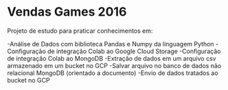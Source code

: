 # Vendas Games 2016

Projeto de estudo para praticar conhecimentos em:

-Análise de Dados com biblioteca Pandas e Numpy da linguagem Python
-Configuração de integração Colab ao Google Cloud Storage
-Configuração de integração Colab ao MongoDB
-Extração de dados em um arquivo csv armazenado em um bucket no GCP
-Salvar arquivo no banco de dados não relacional MongoDB (orientado a documento)
-Envio de dados tratados ao bucket no GCP
